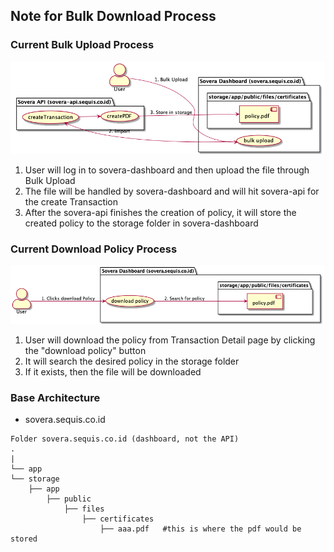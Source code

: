 ## Note for Bulk Download Process ##


### Current Bulk Upload Process ###
![SOVERA](../out/sovera/bulk-download/bulk-download.png)

1. User will log in to sovera-dashboard and then upload the file through Bulk Upload
2. The file will be handled by sovera-dashboard and will hit sovera-api for the create Transaction
3. After the sovera-api finishes the creation of policy, it will store the created policy to the storage folder in sovera-dashboard

### Current Download Policy Process ###
![SOVERA](../out/sovera/download/download.png)

1. User will download the policy from Transaction Detail page by clicking the "download policy" button
2. It will search the desired policy in the storage folder
3. If it exists, then the file will be downloaded


### Base Architecture ###
- sovera.sequis.co.id

```
Folder sovera.sequis.co.id (dashboard, not the API)
.
|
└── app                    
└── storage                 
    ├── app                 
        ├── public             
            ├── files             
                ├── certificates 
                    ├── aaa.pdf   #this is where the pdf would be stored
```         
